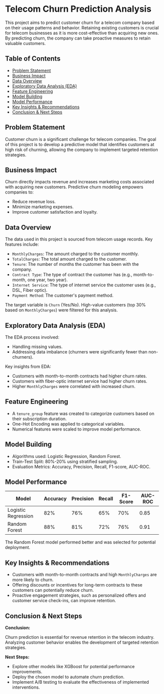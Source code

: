 # Telecom Churn Prediction Analysis

This project aims to predict customer churn for a telecom company based on their usage patterns and behavior.  Retaining existing customers is crucial for telecom businesses as it is more cost-effective than acquiring new ones. By predicting churn, the company can take proactive measures to retain valuable customers.

## Table of Contents

- [Problem Statement](#problem-statement)
- [Business Impact](#business-impact)
- [Data Overview](#data-overview)
- [Exploratory Data Analysis (EDA)](#exploratory-data-analysis-eda)
- [Feature Engineering](#feature-engineering)
- [Model Building](#model-building)
- [Model Performance](#model-performance)
- [Key Insights & Recommendations](#key-insights-recommendations)
- [Conclusion & Next Steps](#conclusion-next-steps)

## Problem Statement

Customer churn is a significant challenge for telecom companies.  The goal of this project is to develop a predictive model that identifies customers at high risk of churning, allowing the company to implement targeted retention strategies.

## Business Impact

Churn directly impacts revenue and increases marketing costs associated with acquiring new customers.  Predictive churn modeling empowers companies to:

* Reduce revenue loss.
* Minimize marketing expenses.
* Improve customer satisfaction and loyalty.

## Data Overview

The data used in this project is sourced from telecom usage records.  Key features include:

* `MonthlyCharges`: The amount charged to the customer monthly.
* `TotalCharges`: The total amount charged to the customer.
* `Tenure`: The number of months the customer has been with the company.
* `Contract Type`: The type of contract the customer has (e.g., month-to-month, one year, two year).
* `Internet Service`: The type of internet service the customer uses (e.g., DSL, Fiber optic).
* `Payment Method`: The customer's payment method.

The target variable is `Churn` (Yes/No).  High-value customers (top 30% based on `MonthlyCharges`) were filtered for this analysis.

## Exploratory Data Analysis (EDA)

The EDA process involved:

* Handling missing values.
* Addressing data imbalance (churners were significantly fewer than non-churners).

Key insights from EDA:

* Customers with month-to-month contracts had higher churn rates.
* Customers with fiber-optic internet service had higher churn rates.
* Higher `MonthlyCharges` were correlated with increased churn.

## Feature Engineering

* A `tenure_group` feature was created to categorize customers based on their subscription duration.
* One-Hot Encoding was applied to categorical variables.
* Numerical features were scaled to improve model performance.

## Model Building

* Algorithms used: Logistic Regression, Random Forest.
* Train-Test Split: 80%-20% using stratified sampling.
* Evaluation Metrics: Accuracy, Precision, Recall, F1-score, AUC-ROC.

## Model Performance

| Model             | Accuracy | Precision | Recall | F1-Score | AUC-ROC |
|-------------------|----------|-----------|--------|----------|---------|
| Logistic Regression | 82%      | 76%       | 65%    | 70%      | 0.85    |
| Random Forest     | 88%      | 81%       | 72%    | 76%      | 0.91    |

The Random Forest model performed better and was selected for potential deployment.

## Key Insights & Recommendations

* Customers with month-to-month contracts and high `MonthlyCharges` are more likely to churn.
* Offering discounts or incentives for long-term contracts to these customers can potentially reduce churn.
* Proactive engagement strategies, such as personalized offers and customer service check-ins, can improve retention.

## Conclusion & Next Steps

**Conclusion:**

Churn prediction is essential for revenue retention in the telecom industry. Analyzing customer behavior enables the development of targeted retention strategies.

**Next Steps:**

* Explore other models like XGBoost for potential performance improvements.
* Deploy the chosen model to automate churn prediction.
* Implement A/B testing to evaluate the effectiveness of implemented interventions.